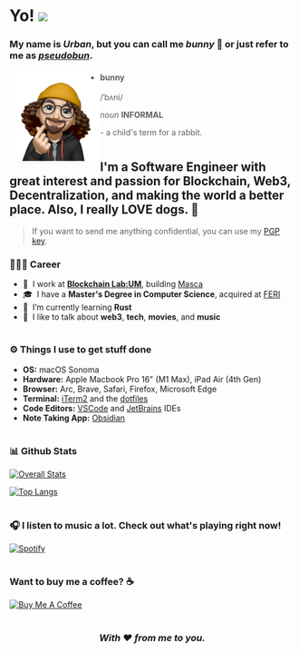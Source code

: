 # Yo! <img src="https://media.giphy.com/media/hvRJCLFzcasrR4ia7z/giphy.gif" width="40" /> 

### My name is *Urban*, but you can call me *bunny* 🐰 or just refer to me as *[pseudobun](https://github.com/pseudobun/)*.

<img align="left" width="160" height="160" alt="Bunny Animoji" src="bunny.png"/>

> - #### bunny
>    /ˈbʌni/
>  
>    *noun* **INFORMAL**
>    
>    \- a child's term for a rabbit.

#

## I'm a Software Engineer with great interest and passion for Blockchain, Web3, Decentralization, and making the world a better place. Also, I really **LOVE** dogs. 🐶

> If you want to send me anything confidential, you can use my [PGP key](https://raw.githubusercontent.com/pseudobun/dotfiles/master/pgp-key.asc).

### 👨🏻‍💻 Career
- 🏢 &nbsp;I work at **[Blockchain Lab:UM](https://linktr.ee/blockchainlabum)**, building [Masca](https://masca.io)
- 🎓 &nbsp;I have a **Master's Degree in Computer Science**, acquired at [FERI](https://feri.um.si/en/)
- 🤔 &nbsp;I’m currently learning **Rust**
- 💬 &nbsp;I like to talk about **web3**, **tech**, **movies**, and **music**

#

### ⚙️ Things I use to get stuff done
- **OS:** macOS Sonoma
- **Hardware:** Apple Macbook Pro 16" (M1 Max), iPad Air (4th Gen)
- **Browser:** Arc, Brave, Safari, Firefox, Microsoft Edge
- **Terminal:** [iTerm2](https://iterm2.com/) and the [dotfiles](https://github.com/plesastapevka/dotfiles)
- **Code Editors:** [VSCode](https://code.visualstudio.com/) and [JetBrains](https://www.jetbrains.com/) IDEs
- **Note Taking App:** [Obsidian](https://obsidian.md/)

#

### 📊 Github Stats

[![Overall Stats](http://github-readme-streak-stats.herokuapp.com?user=pseudobun&theme=dark&date_format=M%20j%5B%2C%20Y%5D)](https://github.com/DenverCoder1/github-readme-streak-stats)

[![Top Langs](https://github-readme-stats.vercel.app/api/top-langs/?username=pseudobun&layout=compact&theme=dark&hide=html&langs_count=8)](https://github.com/anuraghazra/github-readme-stats)

#

### 🎧 I listen to music a lot. Check out what's playing right now!

[![Spotify](https://spotify-github-profile.vercel.app/api/view.svg?uid=8b0wvobrhn0bw5rlq2db6ybdo&cover_image=true&theme=novatorem&bar_color=175e29&bar_color_cover=false)](https://open.spotify.com/user/8b0wvobrhn0bw5rlq2db6ybdo?si=d106919a36ad45ca)

#

### Want to buy me a coffee? ☕️

<a href="https://www.buymeacoffee.com/bxnny" target="_blank"><img src="https://cdn.buymeacoffee.com/buttons/v2/default-yellow.png" alt="Buy Me A Coffee" width="160px" /></a>

#

<div align="center">

### *With ❤️ from me to you.*

</div>
